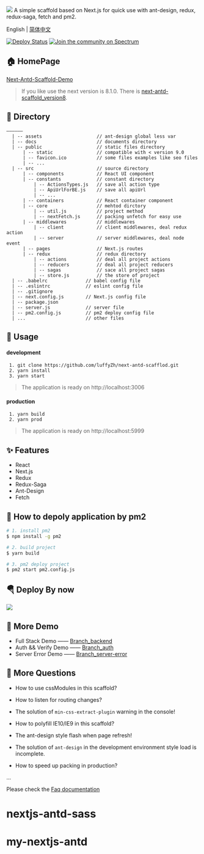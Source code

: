 ![](https://user-gold-cdn.xitu.io/2019/1/26/16889da2c2c4c0ac?imageView2/1/w/1304/h/734/q/85/interlace/1)
A simple scaffold based on Next.js for quick use with ant-design, redux, redux-saga, fetch and pm2.

English | [简体中文](./README_zh_CN.md)

[![Deploy Status](https://circleci.com/gh/zeit/now-desktop.svg?style=shield)](https://next-antd-scaffold.luffyzh.now.sh/)
[![Join the community on Spectrum](https://withspectrum.github.io/badge/badge.svg)](https://spectrum.chat/zeit)

## 🏠 HomePage

[Next-Antd-Scaffold-Demo](https://next-antd-scaffold.luffyzh.now.sh/)

> If you like use the next version is 8.1.0. There is [next-antd-scaffold_version8](https://github.com/luffyZh/next-antd-scaffold/tree/v1.0).

## 📁 Directory

```
——————
  | -- assets                    // ant-design global less var
  | -- docs                      // documents directory
  | -- public                    // static files directory
      | -- static                // compatible with < version 9.0
      | -- favicon.ico           // some files examples like seo files
      | -- ...
  | -- src                       // source directory
      | -- components            // React UI component
      | -- constants             // constant directory
          | -- ActionsTypes.js   // save all action type
          | -- ApiUrlForBE.js    // save all apiUrl
          | -- ...
      | -- containers            // React container component
      | -- core                  // mehtod dirctory
          | -- util.js           // project method
          | -- nextFetch.js      // packing unfetch for easy use
      | -- middlewares           // middlewares
          | -- client            // client middlewares, deal redux action
          | -- server            // server middlewares, deal node event
      | -- pages                 // Next.js routes
      | -- redux                 // redux directory
          | -- actions           // deal all project actions
          | -- reducers          // deal all project reducers
          | -- sagas             // sace all project sagas
          | -- store.js          // the store of project
  | -- .babelrc              // babel config file
  | -- .eslintrc             // eslint config file
  | -- .gitignore
  | -- next.config.js        // Next.js config file
  | -- package.json
  | -- server.js             // server file
  | -- pm2.config.js         // pm2 deploy config file
  | ...                      // other files
```

## 📖 Usage

#### development

```
 1. git clone https://github.com/luffyZh/next-antd-scafflod.git
 2. yarn install
 3. yarn start
```

> The application is ready on http://localhost:3006

#### production

```
 1. yarn build
 2. yarn prod
```

> The application is ready on http://localhost:5999

## ✨ Features

- React
- Next.js
- Redux
- Redux-Saga
- Ant-Design
- Fetch

## 🔨 How to depoly application by pm2

```bash
# 1. install pm2
$ npm install -g pm2

# 2. build project
$ yarn build

# 3. pm2 deploy project
$ pm2 start pm2.config.js
```

## 🪂 Deploy By now

<a target='__blank' href='https://zeit.co/now'><img src='https://avatars3.githubusercontent.com/in/8329?s=60&u=35934eb25f938206da3c68530ac900e2717abbc3&v=4' /></a>

## 💐 More Demo

- Full Stack Demo —— [Branch_backend](https://github.com/luffyZh/next-antd-scaffold/tree/backend)
- Auth && Verify Demo —— [Branch_auth](https://github.com/luffyZh/next-antd-scaffold/tree/auth)
- Server Error Demo —— [Branch_server-error](https://github.com/luffyZh/next-antd-scaffold/tree/server-error)

## 🤔️ More Questions

- How to use cssModules in this scaffold?

- How to listen for routing changes?

- The solution of `min-css-extract-plugin` warning in the console!

- How to polyfill IE10/IE9 in this scaffold?

- The ant-design style flash when page refresh!

- The solution of `ant-design` in the development environment style load is incomplete.

- How to speed up packing in production?

...

Please check the [Faq documentation](./docs/FAQ.md)
# nextjs-antd-sass
# my-nextjs-antd
